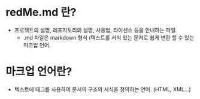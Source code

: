 # redMe.md 란?

- 프로젝트의 설명, 레포지토리의 설명, 사용법, 라이센스 등을 안내하는 파일
  - .md 파일은 markdown 형식 (텍스트를 서식 있는 문저로 쉽게 변환 할 수 있는 마크업 언어.
 
# 마크업 언어란?

- 텍스트에 태그를 사용하여 문서의 구조와 서식을 정의하는 언어. (HTML, XML...)
